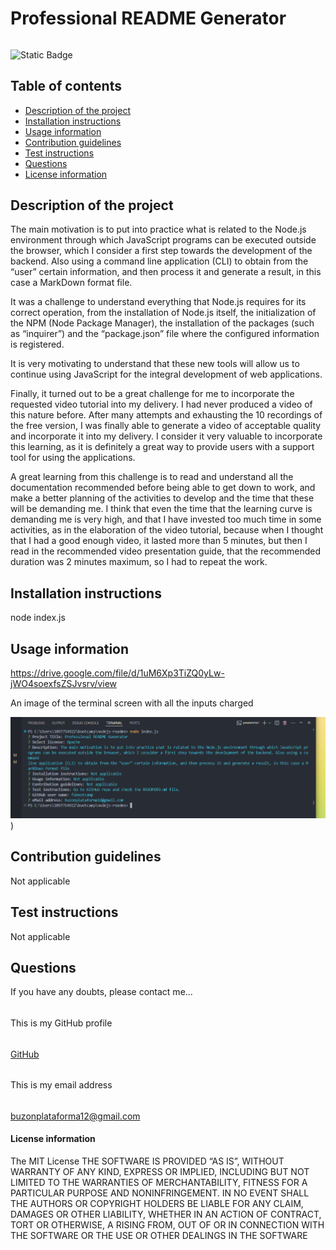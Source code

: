 
#
# Professional README Generator
######
![Static Badge](https://img.shields.io/badge/license_by-MIT-blue.svg)
###
## Table of contents
* [Description of the project](#description-section)
* [Installation instructions](#installation-section)
* [Usage information](#usage-section)
* [Contribution guidelines](#contribution-section)
* [Test instructions](#test-section)
* [Questions](#questions-section)
* [License information](#license-section)
<a id="description-section"></a>
## Description of the project
The main motivation is to put into practice what is related to the Node.js environment through which JavaScript programs can be executed outside the browser, which I consider a first step towards the development of the backend. Also using a command line application (CLI) to obtain from the “user” certain information, and then process it and generate a result, in this case a MarkDown format file.

It was a challenge to understand everything that Node.js requires for its correct operation, from the installation of Node.js itself, the initialization of the NPM (Node Package Manager), the installation of the packages (such as “inquirer”) and the “package.json” file where the configured information is registered.

It is very motivating to understand that these new tools will allow us to continue using JavaScript for the integral development of web applications.

Finally, it turned out to be a great challenge for me to incorporate the requested video tutorial into my delivery. I had never produced a video of this nature before. After many attempts and exhausting the 10 recordings of the free version, I was finally able to generate a video of acceptable quality and incorporate it into my delivery. I consider it very valuable to incorporate this learning, as it is definitely a great way to provide users with a support tool for using the applications.

A great learning from this challenge is to read and understand all the documentation recommended before being able to get down to work, and make a better planning of the activities to develop and the time that these will be demanding me. I think that even the time that the learning curve is demanding me is very high, and that I have invested too much time in some activities, as in the elaboration of the video tutorial, because when I thought that I had a good enough video, it lasted more than 5 minutes, but then I read in the recommended video presentation guide, that the recommended duration was 2 minutes maximum, so I had to repeat the work.

<a id="installation-section"></a>
## Installation instructions
node index.js
<a id="usage-section"></a>
## Usage information
https://drive.google.com/file/d/1uM6Xp3TiZQ0yLw-jWO4soexfsZSJvsrv/view

An image of the terminal screen with all the inputs charged

![Terminal screen complete](/assets/terminal-screen-full.png))

<a id="contribution-section"></a>
## Contribution guidelines
Not applicable
<a id="test-section"></a>
## Test instructions
Not applicable
<a id="questions-section"></a>
## Questions
If you have any doubts, please contact me...
######
This is my GitHub profile
######
[GitHub](https://github.com/fubootcamp)
######
This is my email address
######
buzonplataforma12@gmail.com
####
<a id="license-section"></a>
#### License information
The MIT License
                                THE SOFTWARE IS PROVIDED “AS IS”, WITHOUT WARRANTY OF ANY KIND,
                                EXPRESS OR IMPLIED, INCLUDING BUT NOT LIMITED TO THE WARRANTIES
                                OF MERCHANTABILITY, FITNESS FOR A PARTICULAR PURPOSE AND NONINFRINGEMENT.
                                IN NO EVENT SHALL THE AUTHORS OR COPYRIGHT HOLDERS BE LIABLE FOR ANY CLAIM,
                                DAMAGES OR OTHER LIABILITY, WHETHER IN AN ACTION OF CONTRACT, TORT OR OTHERWISE,
                                A RISING FROM, OUT OF OR IN CONNECTION WITH THE SOFTWARE OR THE USE OR OTHER
                                DEALINGS IN THE SOFTWARE
